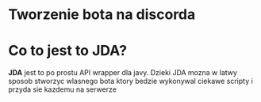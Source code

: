 # Tworzenie bota na discorda

<h1> Co to jest to JDA?</h1>


<p><b>JDA</b> jest to po prostu API wrapper dla javy. Dzieki JDA mozna w latwy sposob stworzyc wlasnego bota ktory bedzie wykonywal ciekawe scripty i przyda sie kazdemu na serwerze</p>
